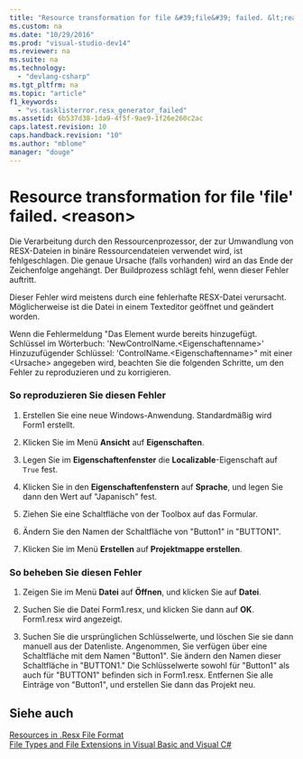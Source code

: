 ```yaml
---
title: "Resource transformation for file &#39;file&#39; failed. &lt;reason&gt;"
ms.custom: na
ms.date: "10/29/2016"
ms.prod: "visual-studio-dev14"
ms.reviewer: na
ms.suite: na
ms.technology: 
  - "devlang-csharp"
ms.tgt_pltfrm: na
ms.topic: "article"
f1_keywords: 
  - "vs.tasklisterror.resx_generator_failed"
ms.assetid: 6b537d38-1da9-4f5f-9ae9-1f26e260c2ac
caps.latest.revision: 10
caps.handback.revision: "10"
ms.author: "mblome"
manager: "douge"
---
```

# Resource transformation for file &#39;file&#39; failed. &lt;reason&gt;
Die Verarbeitung durch den Ressourcenprozessor, der zur Umwandlung von RESX\-Dateien in binäre Ressourcendateien verwendet wird, ist fehlgeschlagen.  Die genaue Ursache \(falls vorhanden\) wird an das Ende der Zeichenfolge angehängt.  Der Buildprozess schlägt fehl, wenn dieser Fehler auftritt.  
  
 Dieser Fehler wird meistens durch eine fehlerhafte RESX\-Datei verursacht.  Möglicherweise ist die Datei in einem Texteditor geöffnet und geändert worden.  
  
 Wenn die Fehlermeldung "Das Element wurde bereits hinzugefügt.  Schlüssel im Wörterbuch: 'NewControlName.\<Eigenschaftenname\>' Hinzuzufügender Schlüssel: 'ControlName.\<Eigenschaftenname\>" mit einer \<Ursache\> angegeben wird, beachten Sie die folgenden Schritte, um den Fehler zu reproduzieren und zu korrigieren.  
  
### So reproduzieren Sie diesen Fehler  
  
1.  Erstellen Sie eine neue Windows\-Anwendung.  Standardmäßig wird Form1 erstellt.  
  
2.  Klicken Sie im Menü **Ansicht** auf **Eigenschaften**.  
  
3.  Legen Sie im **Eigenschaftenfenster** die **Localizable**\-Eigenschaft auf `True` fest.  
  
4.  Klicken Sie in den **Eigenschaftenfenstern** auf **Sprache**, und legen Sie dann den Wert auf "Japanisch" fest.  
  
5.  Ziehen Sie eine Schaltfläche von der Toolbox auf das Formular.  
  
6.  Ändern Sie den Namen der Schaltfläche von "Button1" in "BUTTON1".  
  
7.  Klicken Sie im Menü **Erstellen** auf **Projektmappe erstellen**.  
  
### So beheben Sie diesen Fehler  
  
1.  Zeigen Sie im Menü **Datei** auf **Öffnen**, und klicken Sie auf **Datei**.  
  
2.  Suchen Sie die Datei Form1.resx, und klicken Sie dann auf **OK**.  Form1.resx wird angezeigt.  
  
3.  Suchen Sie die ursprünglichen Schlüsselwerte, und löschen Sie sie dann manuell aus der Datenliste.  Angenommen, Sie verfügen über eine Schaltfläche mit dem Namen "Button1".  Sie ändern den Namen dieser Schaltfläche in "BUTTON1."  Die Schlüsselwerte sowohl für "Button1" als auch für "BUTTON1" befinden sich in Form1.resx.  Entfernen Sie alle Einträge von "Button1", und erstellen Sie dann das Projekt neu.  
  
## Siehe auch  
 [Resources in .Resx File Format](assetId:///0c476133-87e4-47e8-b0ef-4b88f4ef3dc5)   
 [File Types and File Extensions in Visual Basic and Visual C\#](assetId:///f793852c-da06-4d52-a826-65f635844772)